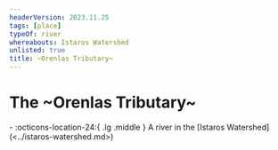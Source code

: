 ```yaml
---
headerVersion: 2023.11.25
tags: [place]
typeOf: river
whereabouts: Istaros Watershed
unlisted: true
title: ~Orenlas Tributary~
---
```

# The ~Orenlas Tributary~
<div class="grid cards ext-narrow-margin ext-one-column" markdown>
-    :octicons-location-24:{ .lg .middle } A river in the [Istaros Watershed](<../istaros-watershed.md>)  
</div>


